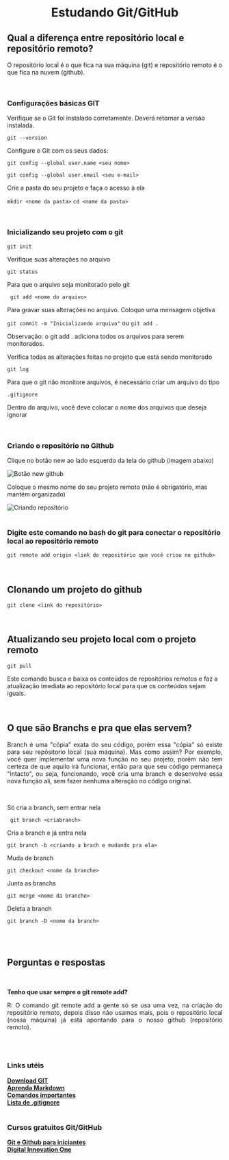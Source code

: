 <h1 align="center">Estudando Git/GitHub</h1>

<h2>Qual a diferença entre repositório local e repositório remoto?</h2>
<p>O repositório local é o que fica na sua máquina (git) e repositório remoto é o que fica na nuvem (github).</p></br>

<h3><b>Configurações básicas GIT</b></h3>
<p>Verifique se o Git foi instalado corretamente. Deverá retornar a versão instalada.</p>

```git --version```

Configure o Git com os seus dados:

```git config --global user.name <seu nome> ```

```git config --global user.email <seu e-mail> ```

<p>Crie a pasta do seu projeto e faça o acesso à ela</p>

```mkdir <nome da pasta>```
```cd <nome da pasta>```

</br>

<h3><b>Inicializando seu projeto com o git</b></h3>

```git init```

<p>Verifique suas alterações no arquivo</p>

```git status```

<p>Para que o arquivo seja monitorado pelo git</p>

``` git add <nome do arquivo>```

<p>Para gravar suas alterações no arquivo. Coloque uma mensagem objetiva</p>

``` git commit -m "Inicializando arquivo" ```
ou ```git add . ```

<p>Observação: o git add . adiciona todos os arquivos para serem monitorados. </p>

<p>Verifica todas as alterações feitas no projeto que está sendo monitorado</p>

```git log ```

<p>Para que o git não monitore arquivos, é necessário criar um arquivo do tipo</p>

```.gitignore```

<p> Dentro do arquivo, você deve colocar o nome dos arquivos que deseja ignorar </p></br>

<h3>Criando o repositório no Github</h3>
<p>Clique no botão new ao lado esquerdo da tela do github (imagem abaixo)</p>
<img src="https://ik.imagekit.io/twayhlwajl/criar_tLdXmzKWg.JPG" alt="Botão new github"></br>

<p>Coloque o mesmo nome do seu projeto remoto (não é obrigatório, mas mantém organizado)</p>
<img src="https://ik.imagekit.io/twayhlwajl/new_Z7yNkTolj.JPG" alt="Criando repositório" ></br></br>

<h3>Digite este comando no bash do git para conectar o repositório local ao repositório remoto</h3>

```git remote add origin <link do repositório que você criou no github>```

</br>
<h2>Clonando um projeto do github</h2>

```git clone <link do repositório>```

</br>
<h2>Atualizando seu projeto local com o projeto remoto</h2>

``` git pull ```
</br>
<p>Este comando busca e baixa os conteúdos de repositórios remotos e faz a atualização imediata ao repositório local para que os conteúdos sejam iguais.</p></br>

<h2>O que são Branchs e pra que elas servem?</h2>
<p align="justify">Branch é uma "cópia" exata do seu código, porém essa "cópia" só existe para seu repósitorio local (sua máquina). Mas como assim? Por exemplo, você quer implementar uma nova função no seu projeto, porém não tem certeza de que aquilo irá funcionar, então para que seu código permaneça "intacto", ou seja, funcionando, você cria uma branch e desenvolve essa nova função ali, sem fazer nenhuma alteração no código original. </p></br>

<p>Só cria a branch, sem entrar nela</p>

``` git branch <criabranch>```

<p> Cria a branch e já entra nela</p>

```git branch -b <criando a brach e mudando pra ela>```

<p>Muda de branch</p>

```git checkout <nome da branche>```

<p>Junta as branchs</p>

```git merge <nome da branche>```


<p>Deleta a branch</p>

```git branch -D <nome da branch>```


</br></br>
<h2><b>Perguntas e respostas</b></h3></br>
<p><b>Tenho que usar sempre o git remote add?</b></p>
<p align="justify">R: O comando git remote add a gente só se usa uma vez, na criação do repositório remoto, depois disso não usamos mais, pois o repositório local (nossa máquina) já está apontando para o nosso github (repositório remoto).</p></br>


</br>
<h3><b>Links utéis</b></h3>
<b><a href="https://git-scm.com/">Download GIT</a></b></br>
<b><a href="https://blog.da2k.com.br/2015/02/08/aprenda-markdown/">Aprenda Markdown </a></b></br>
<b><a href="https://woliveiras.com.br/posts/comandos-mais-utilizados-no-git/"> Comandos importantes</a></b></br>
<b><a href="https://github.com/github/gitignore">Lista de .gitignore</a></b></br></br>


<h3><b>Cursos gratuitos Git/GitHub</b></h3>
<b><a href="https://www.udemy.com/course/git-e-github-para-iniciantes/">Git e Github para iniciantes</a></b></br>
<b><a href="https://digitalinnovation.one">Digital Innovation One</a></b></br>








